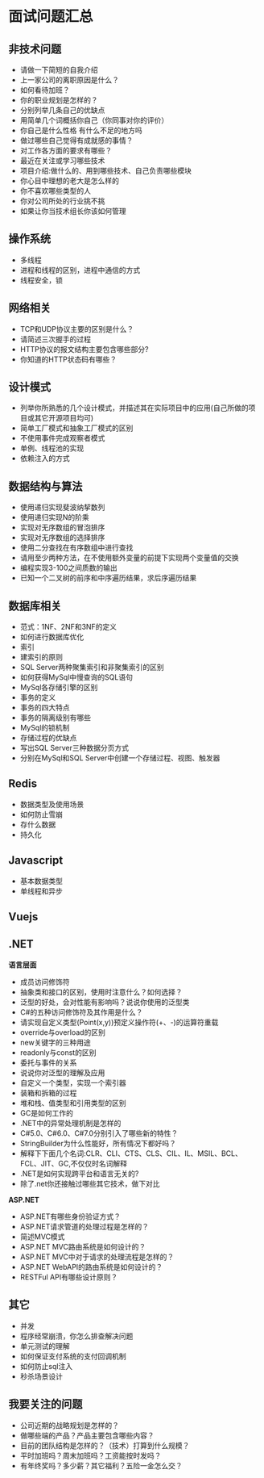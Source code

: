 # 面试问题汇总

## 非技术问题
- 请做一下简短的自我介绍
- 上一家公司的离职原因是什么？
- 如何看待加班？
- 你的职业规划是怎样的？
- 分别列举几条自己的优缺点
- 用简单几个词概括你自己（你同事对你的评价）
- 你自己是什么性格 有什么不足的地方吗
- 做过哪些自己觉得有成就感的事情？
- 对工作各方面的要求有哪些？
- 最近在关注或学习哪些技术
- 项目介绍:做什么的、用到哪些技术、自己负责哪些模块
- 你心目中理想的老大是怎么样的
- 你不喜欢哪些类型的人
- 你对公司所处的行业挑不挑
- 如果让你当技术组长你该如何管理

## 操作系统
- 多线程
- 进程和线程的区别，进程中通信的方式
- 线程安全，锁

## 网络相关
- TCP和UDP协议主要的区别是什么？
- 请简述三次握手的过程
- HTTP协议的报文结构主要包含哪些部分?
- 你知道的HTTP状态码有哪些？

## 设计模式
- 列举你所熟悉的几个设计模式，并描述其在实际项目中的应用(自己所做的项目或其它开源项目均可)
- 简单工厂模式和抽象工厂模式的区别
- 不使用事件完成观察者模式
- 单例、线程池的实现
- 依赖注入的方式

## 数据结构与算法
- 使用递归实现斐波纳挈数列
- 使用递归实现N的阶乘
- 实现对无序数组的冒泡排序
- 实现对无序数组的选择排序
- 使用二分查找在有序数组中进行查找
- 请用至少两种方法，在不使用额外变量的前提下实现两个变量值的交换
- 编程实现3-100之间质数的输出
- 已知一个二叉树的前序和中序遍历结果，求后序遍历结果

## 数据库相关
- 范式：1NF、2NF和3NF的定义
- 如何进行数据库优化
- 索引
- 建索引的原则
- SQL Server两种聚集索引和非聚集索引的区别
- 如何获得MySql中慢查询的SQL语句
- MySql各存储引擎的区别
- 事务的定义
- 事务的四大特点
- 事务的隔离级别有哪些
- MySql的锁机制
- 存储过程的优缺点
- 写出SQL Server三种数据分页方式
- 分别在MySql和SQL Server中创建一个存储过程、视图、触发器

## Redis
- 数据类型及使用场景
- 如何防止雪崩
- 存什么数据
- 持久化

## Javascript
- 基本数据类型
- 单线程和异步

## Vuejs

## .NET

**语言层面**
- 成员访问修饰符
- 抽象类和接口的区别，使用时注意什么？如何选择？
- 泛型的好处，会对性能有影响吗？说说你使用的泛型类
- C#的五种访问修饰符及其作用是什么？
- 请实现自定义类型(Point(x,y))预定义操作符(+、-)的运算符重载
- override与overload的区别
- new关键字的三种用途
- readonly与const的区别
- 委托与事件的关系
- 说说你对泛型的理解及应用
- 自定义一个类型，实现一个索引器
- 装箱和拆箱的过程
- 堆和栈、值类型和引用类型的区别
- GC是如何工作的
- .NET中的异常处理机制是怎样的
- C#5.0、C#6.0、C#7.0分别引入了哪些新的特性？
- StringBuilder为什么性能好，所有情况下都好吗？
- 解释下下面几个名词:CLR、CLI、CTS、CLS、CIL、IL、MSIL、BCL、FCL、JIT、GC,不仅仅时名词解释
- .NET是如何实现跨平台和语言无关的?
- 除了.net你还接触过哪些其它技术，做下对比

**ASP.NET**
- ASP.NET有哪些身份验证方式？
- ASP.NET请求管道的处理过程是怎样的？
- 简述MVC模式
- ASP.NET MVC路由系统是如何设计的？
- ASP.NET MVC中对于请求的处理流程是怎样的？
- ASP.NET WebAPI的路由系统是如何设计的？
- RESTFul API有哪些设计原则？

## 其它
- 并发
- 程序经常崩溃，你怎么排查解决问题
- 单元测试的理解
- 如何保证支付系统的支付回调机制
- 如何防止sql注入
- 秒杀场景设计

## 我要关注的问题
- 公司近期的战略规划是怎样的？
- 做哪些端的产品？产品主要包含哪些内容？
- 目前的团队结构是怎样的？（技术）打算到什么规模？
- 平时加班吗？周末加班吗？工资能按时发吗？
- 有年终奖吗？多少薪？其它福利？五险一金怎么交？